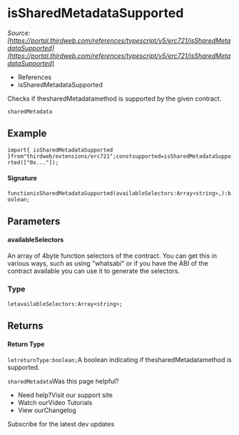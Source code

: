 # isSharedMetadataSupported

*Source: [https://portal.thirdweb.com/references/typescript/v5/erc721/isSharedMetadataSupported](https://portal.thirdweb.com/references/typescript/v5/erc721/isSharedMetadataSupported)*

* References
* isSharedMetadataSupported

Checks if thesharedMetadatamethod is supported by the given contract.

`sharedMetadata`
## Example

`import{ isSharedMetadataSupported }from"thirdweb/extensions/erc721";constsupported=isSharedMetadataSupported(["0x..."]);`
#### Signature

`functionisSharedMetadataSupported(availableSelectors:Array<string>,):boolean;`
## Parameters

#### availableSelectors

An array of 4byte function selectors of the contract. You can get this in various ways, such as using "whatsabi" or if you have the ABI of the contract available you can use it to generate the selectors.

### Type

`letavailableSelectors:Array<string>;`
## Returns

#### Return Type

`letreturnType:boolean;`A boolean indicating if thesharedMetadatamethod is supported.

`sharedMetadata`Was this page helpful?

* Need help?Visit our support site
* Watch ourVideo Tutorials
* View ourChangelog

Subscribe for the latest dev updates

